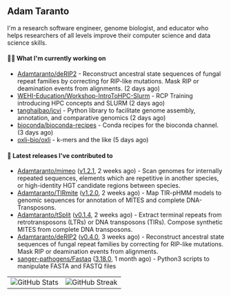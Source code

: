 ## Adam Taranto

I'm a research software engineer, genome biologist, and educator who helps researchers of all levels
improve their computer science and data science skills.

#### 👩‍💻 What I'm currently working on

- [Adamtaranto/deRIP2](https://github.com/Adamtaranto/deRIP2) - Reconstruct ancestral state sequences of fungal repeat families by correcting for RIP-like mutations. Mask RIP or deamination events from alignments. (2 days ago)
- [WEHI-Education/Workshop-IntroToHPC-Slurm](https://github.com/WEHI-Education/Workshop-IntroToHPC-Slurm) - RCP Training introducing HPC concepts and SLURM (2 days ago)
- [tanghaibao/jcvi](https://github.com/tanghaibao/jcvi) - Python library to facilitate genome assembly, annotation, and comparative genomics (2 days ago)
- [bioconda/bioconda-recipes](https://github.com/bioconda/bioconda-recipes) - Conda recipes for the bioconda channel. (3 days ago)
- [oxli-bio/oxli](https://github.com/oxli-bio/oxli) - k-mers and the like (5 days ago)

#### 🔭 Latest releases I've contributed to

- [Adamtaranto/mimeo](https://github.com/Adamtaranto/mimeo) ([v1.2.1](https://github.com/Adamtaranto/mimeo/releases/tag/v1.2.1), 2 weeks ago) - Scan genomes for internally repeated sequences, elements which are repetitive in another species, or high-identity HGT candidate regions between species.
- [Adamtaranto/TIRmite](https://github.com/Adamtaranto/TIRmite) ([v1.2.0](https://github.com/Adamtaranto/TIRmite/releases/tag/v1.2.0), 2 weeks ago) - Map TIR-pHMM models to genomic sequences for annotation of MITES and complete DNA-Transposons.
- [Adamtaranto/tSplit](https://github.com/Adamtaranto/tSplit) ([v0.1.4](https://github.com/Adamtaranto/tSplit/releases/tag/v0.1.4), 2 weeks ago) - Extract terminal repeats from retrotransposons (LTRs) or DNA transposons (TIRs). Compose synthetic MITES from complete DNA transposons.
- [Adamtaranto/deRIP2](https://github.com/Adamtaranto/deRIP2) ([v0.4.0](https://github.com/Adamtaranto/deRIP2/releases/tag/v0.4.0), 3 weeks ago) - Reconstruct ancestral state sequences of fungal repeat families by correcting for RIP-like mutations. Mask RIP or deamination events from alignments.
- [sanger-pathogens/Fastaq](https://github.com/sanger-pathogens/Fastaq) ([3.18.0](https://github.com/sanger-pathogens/Fastaq/releases/tag/3.18.0), 1 month ago) - Python3 scripts to manipulate FASTA and FASTQ files

<table>
  <tr style="border: none">
    <td valign="top" style="border: none">
      <img src="https://github-readme-stats.vercel.app/api?username=adamtaranto&rank_icon=percentile&show_icons=true&theme=transparent" alt="GitHub Stats" />
    </td>
    <td valign="top" style="border: none">
      <img src="https://github-readme-streak-stats.herokuapp.com?user=adamtaranto&mode=weekly&theme=transparent" alt="GitHub Streak" />
    </td>
  </tr>
</table>